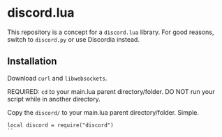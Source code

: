 # discord.lua

This repository is a concept for a `discord.lua` library.
For good reasons, switch to `discord.py` or use Discordia instead.

## Installation

Download `curl` and `libwebsockets`.

REQUIRED:
`cd` to your main.lua parent directory/folder. DO NOT run your script while in another directory.

Copy the `discord/` to your main.lua parent directory/folder. Simple.
```
local discord = require("discord")
``